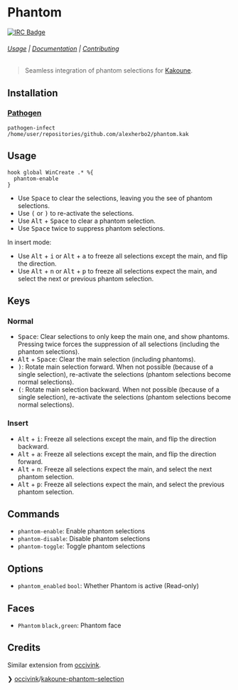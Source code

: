 # Phantom

[![IRC Badge]][IRC]

###### [Usage] | [Documentation] | [Contributing]

> Seamless integration of phantom selections for [Kakoune].

## Installation

### [Pathogen]

``` kak
pathogen-infect /home/user/repositories/github.com/alexherbo2/phantom.kak
```

## Usage

``` kak
hook global WinCreate .* %{
  phantom-enable
}
```

- Use <kbd>Space</kbd> to clear the selections, leaving you the see of phantom selections.
- Use <kbd>(</kbd> or <kbd>)</kbd> to re-activate the selections.
- Use <kbd>Alt</kbd> + <kbd>Space</kbd> to clear a phantom selection.
- Use <kbd>Space</kbd> twice to suppress phantom selections.

In insert mode:

- Use <kbd>Alt</kbd> + <kbd>i</kbd> or <kbd>Alt</kbd> + <kbd>a</kbd> to freeze all selections except the main, and flip the direction.
- Use <kbd>Alt</kbd> + <kbd>n</kbd> or <kbd>Alt</kbd> + <kbd>p</kbd> to freeze all selections expect the main, and select the next or previous phantom selection.

## Keys

### Normal

- <kbd>Space</kbd>: Clear selections to only keep the main one, and show phantoms.  Pressing twice forces the suppression of all selections (including the phantom selections).
- <kbd>Alt</kbd> + <kbd>Space</kbd>: Clear the main selection (including phantoms).
- <kbd>)</kbd>: Rotate main selection forward.  When not possible (because of a single selection), re-activate the selections (phantom selections become normal selections).
- <kbd>(</kbd>: Rotate main selection backward.  When not possible (because of a single selection), re-activate the selections (phantom selections become normal selections).

### Insert

- <kbd>Alt</kbd> + <kbd>i</kbd>: Freeze all selections except the main, and flip the direction backward.
- <kbd>Alt</kbd> + <kbd>a</kbd>: Freeze all selections except the main, and flip the direction forward.
- <kbd>Alt</kbd> + <kbd>n</kbd>: Freeze all selections expect the main, and select the next phantom selection.
- <kbd>Alt</kbd> + <kbd>p</kbd>: Freeze all selections expect the main, and select the previous phantom selection.

## Commands

- `phantom-enable`: Enable phantom selections
- `phantom-disable`: Disable phantom selections
- `phantom-toggle`: Toggle phantom selections

## Options

- `phantom_enabled` `bool`: Whether Phantom is active (Read-only)

## Faces

- `Phantom` `black,green`: Phantom face

## Credits

Similar extension from [occivink].

❯ [occivink]/[kakoune-phantom-selection]

[Kakoune]: https://kakoune.org
[IRC]: https://webchat.freenode.net?channels=kakoune
[IRC Badge]: https://img.shields.io/badge/IRC-%23kakoune-blue.svg
[Usage]: #usage
[Documentation]: #keys
[Contributing]: CONTRIBUTING
[Pathogen]: https://github.com/alexherbo2/pathogen.kak
[occivink]: https://github.com/occivink
[kakoune-phantom-selection]: https://github.com/occivink/kakoune-phantom-selection

